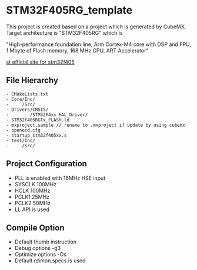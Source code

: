 # STM32F405RG_template

This project is created based on a project which is generated by CubeMX.
Target architecture is "STM32F405RG" which is 

"High-performance foundation line, Arm Cortex-M4 core with DSP and FPU, 1 Mbyte of Flash memory, 168 MHz CPU, ART Accelerator"


[st official site for stm32f405](https://www.st.com/ja/microcontrollers-microprocessors/stm32f405rg.html)

## File Hierarchy

```
- CMakeLists.txt
- Core/Inc/
-     /Src/
- Drivers/CMSIS/
-        /STM32F4xx_HAL_Driver/
- STM32F405RGTx_FLASH.ld
- mxproject.sample // rename to .mxproject if update by using cubemx
- openocd.cfg
- startup_stm32f405xx.s
- test/Inc/
-     /Src/
```


## Project Configuration


- PLL is enabled with 16MHz HSE input
- SYSCLK 100MHz
- HCLK   100MHz
- PCLK1  25MHz
- PCLK2  50MHz
- LL API is used


## Compile Option


- Default thumb instruction
- Debug options -g3
- Optimize options -Os
- Default rdimon.specs is used

